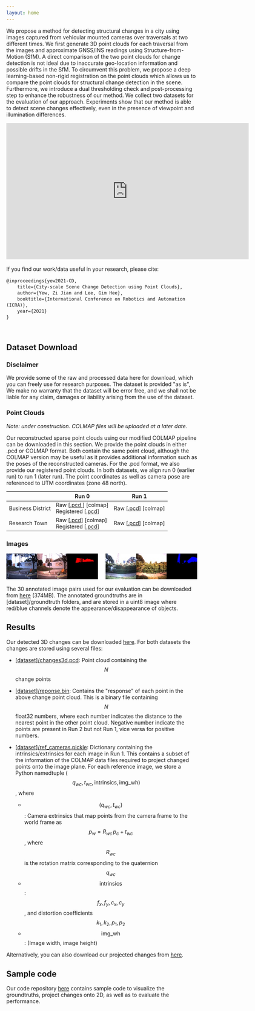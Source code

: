 ```yaml
---
layout: home
---
```

<script type="text/javascript" async
  src="https://cdnjs.cloudflare.com/ajax/libs/mathjax/2.7.5/MathJax.js?config=TeX-MML-AM_CHTML">
</script>

We propose a method for detecting structural changes in a city using images captured from vehicular mounted cameras over traversals at two different times. We first generate 3D point clouds for each traversal from the images and approximate GNSS/INS readings using Structure-from-Motion (SfM). A direct comparison of the two point clouds for change detection is not ideal due to inaccurate geo-location information and possible drifts in the SfM. To circumvent this problem, we propose a deep learning-based non-rigid registration on the point clouds which allows us to compare the point clouds for structural change detection in the scene. Furthermore, we introduce a dual thresholding check and post-processing step to enhance the robustness of our method. We collect two datasets for the evaluation of our approach. Experiments show that our method is able to detect scene changes effectively, even in the presence of viewpoint and illumination differences.


<div style="text-align: center;">
<iframe width="640" height="360" src="https://www.youtube.com/embed/Vh7A-n1Vouc" title="YouTube video player" frameborder="0" allow="accelerometer; autoplay; clipboard-write; encrypted-media; gyroscope; picture-in-picture" allowfullscreen></iframe>
</div>

If you find our work/data useful in your research, please cite:

```
@inproceedings{yew2021-CD, 
    title={City-scale Scene Change Detection using Point Clouds}, 
    author={Yew, Zi Jian and Lee, Gim Hee}, 
    booktitle={International Conference on Robotics and Automation (ICRA)},
    year={2021} 
}
```

<br>

## Dataset Download

### Disclaimer

We provide some of the raw and processed data here for download, which you can freely use for research purposes. The dataset is provided "as is", We make no warranty that the dataset will be error free, and we shall not be liable for any claim, damages or liability arising from the use of the dataset.

### Point Clouds

*Note: under construction. COLMAP files will be uploaded at a later date.*

Our reconstructed sparse point clouds using our modified COLMAP pipeline can be downloaded in this section. We provide the point clouds in either .pcd or COLMAP format. Both contain the same point cloud, although the COLMAP version may be useful as it provides additional information such as the poses of the reconstructed cameras. For the .pcd format, we also provide our registered point clouds. In both datasets, we align run 0 (earlier run) to run 1 (later run). The point coordinates as well as camera pose are referenced to UTM coordinates (zone 48 north).

<table>
  <thead>
    <tr>
      <th> </th>
      <th>Run 0</th>
      <th>Run 1</th>
    </tr>
  </thead>
  <tbody>
    <tr>
      <td>Business District</td>
      <td>
        Raw [<a href="https://www.icloud.com/iclouddrive/0QS2VqIwYgS3YuNKvnTxWNZXA#BusinessDistrict%5Ft0" target="_blank">.pcd </a>] [colmap]
        <br />
        Registered [<a href="https://www.icloud.com/iclouddrive/0WdmgLWXYsr38yJbPCkXSuTbg#BusinessDistrict%5Ft0%5Fwarped" target="_blank">.pcd</a>]
      </td>
      <td>
        Raw [<a href="https://www.icloud.com/iclouddrive/0q3ypZ-TqRr6_m8_A3u4f4iEA#BusinessDistrict%5Ft1" target="_blank">.pcd</a>] [colmap]
      </td>
    </tr>
    <tr>
      <td>Research Town</td>
      <td>
        Raw [<a href="https://www.icloud.com/iclouddrive/0Uo0cryKOAitKPTy2Z_T4bx8g#ResearchTown%5Ft0" target="_blank">.pcd</a>] [colmap]
        <br />
        Registered [<a href="https://www.icloud.com/iclouddrive/0I2r-jOSreGVMW7sI3ASSnUWw#ResearchTown%5Ft0%5Fwarped" target="_blank">.pcd</a>]
      </td>
      <td>
        Raw [<a href="https://www.icloud.com/iclouddrive/0pcudEZkvYaicZRKnaaVAorCw#ResearchTown%5Ft1" target="_blank">.pcd</a>] [colmap]
      </td>
    </tr>
  </tbody>
</table>




### Images

![alt text](change_annotation.jpg "Sample change annotations")

The 30 annotated image pairs used for our evaluation can be downloaded from <a href="https://www.icloud.com/iclouddrive/0KRk4kp-fTdWb8WJj0G112QdQ#eval%5Fdata" target="_blank">here</a> (374MB). The annotated groundtruths are in [dataset]/groundtruth folders, and are stored in a uint8 image where red/blue channels denote the appearance/disappearance of objects.

## Results

Our detected 3D changes can be downloaded [here](https://www.icloud.com/iclouddrive/0PEDgOJvWiVfBoESm6OoQWnTA#results3d). For both datasets the changes are stored using several files:

* <u>[dataset]/changes3d.pcd</u>: Point cloud containing the $$N$$ change points

* <u>[dataset]/reponse.bin</u>: Contains the "response" of each point in the above change point cloud. This is a binary file containing $$N$$ float32 numbers, where each number indicates the distance to the nearest point in the other point cloud. Negative number indicate the points are present in Run 2 but not Run 1, vice versa for positive numbers.

* <u>[dataset]/ref_cameras.pickle</u>: Dictionary containing the intrinsics/extrinsics for each image in Run 1. This contains a subset of the information of the COLMAP data files required to project changed points onto the image plane. For each reference image, we store a Python namedtuple ($$q_{wc}, t_{wc}, \text{intrinsics}, \text{img_wh})$$, where
  * $$(q_{wc}, t_{wc})$$: Camera extrinsics that map points from the camera frame to the world frame as $$p_w = R_{wc} \, p_c + t_{wc}$$, where $$R_{wc}$$ is the rotation matrix corresponding to the quaternion $$q_{wc}$$
  * $$\text{intrinsics}$$: $$f_x, f_y, c_x, c_y$$, and distortion coefficients $$k_1, k_2, p_1, p_2$$
  * $$\text{img_wh}$$: (Image width, image height)

Alternatively, you can also download our projected changes from <a href="https://www.icloud.com/iclouddrive/0DKUk3dk4vF7y2C2YcoJ6UaPA#results%5Fprojected" target="_blank">here</a>.

## Sample code

Our code repository [here](https://github.com/yewzijian/ChangeDet) contains sample code to visualize the groundtruths, project changes onto 2D, as well as to evaluate the performance.